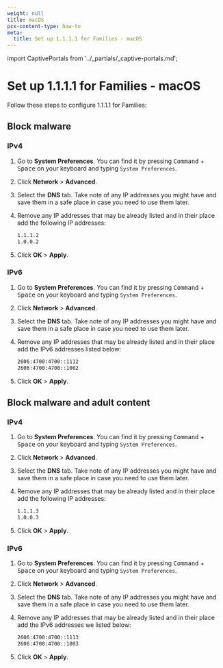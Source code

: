 ```yaml
---
weight: null
title: macOS
pcx-content-type: how-to
meta:
  title: Set up 1.1.1.1 for Families - macOS
---
```


import CaptivePortals from '../_partials/_captive-portals.md';

# Set up 1.1.1.1 for Families - macOS

Follow these steps to configure 1.1.1.1 for Families:

## Block malware

### IPv4

1.  Go to **System Preferences**. You can find it by pressing <kbd>Command</kbd> + <kbd>Space</kbd> on your keyboard and typing `System Preferences`.

2.  Click **Network** > **Advanced**.

3.  Select the **DNS** tab. Take note of any IP addresses you might have and save them in a safe place in case you need to use them later.

4.  Remove any IP addresses that may be already listed and in their place add the following IP addresses:

    ```txt
    1.1.1.2
    1.0.0.2
    ```

5.  Click **OK** > **Apply**.

### IPv6

1.  Go to **System Preferences**. You can find it by pressing <kbd>Command</kbd> + <kbd>Space</kbd> on your keyboard and typing `System Preferences`.

2.  Click **Network** > **Advanced**.

3.  Select the **DNS** tab. Take note of any IP addresses you might have and save them in a safe place in case you need to use them later.

4.  Remove any IP addresses that may be already listed and in their place add the IPv6 addresses listed below:

    ```txt
    2606:4700:4700::1112
    2606:4700:4700::1002
    ```

5.  Click **OK** > **Apply**.

## Block malware and adult content

### IPv4

1.  Go to **System Preferences**. You can find it by pressing <kbd>Command</kbd> + <kbd>Space</kbd> on your keyboard and typing `System Preferences`.

2.  Click **Network** > **Advanced**.

3.  Select the **DNS** tab. Take note of any IP addresses you might have and save them in a safe place in case you need to use them later.

4.  Remove any IP addresses that may be already listed and in their place add the following IP addresses:

    ```txt
    1.1.1.3
    1.0.0.3
    ```

5.  Click **OK** > **Apply**.

### IPv6

1.  Go to **System Preferences**. You can find it by pressing <kbd>Command</kbd> + <kbd>Space</kbd> on your keyboard and typing `System Preferences`.

2.  Click **Network** > **Advanced**.

3.  Select the **DNS** tab. Take note of any IP addresses you might have and save them in a safe place in case you need to use them later.

4.  Remove any IP addresses that may be already listed and in their place add the IPv6 addresses we listed below:

    ```txt
    2606:4700:4700::1113
    2606:4700:4700::1003
    ```

5.  Click **OK** > **Apply**.

<CaptivePortals />
